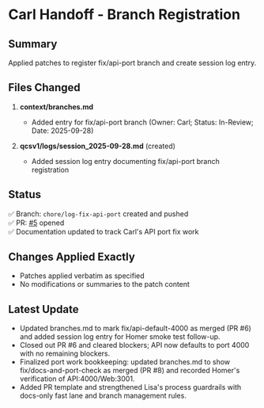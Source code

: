 # Carl Handoff - Branch Registration

## Summary
Applied patches to register fix/api-port branch and create session log entry.

## Files Changed
1. **context/branches.md**
   - Added entry for fix/api-port branch (Owner: Carl; Status: In-Review; Date: 2025-09-28)

2. **qcsv1/logs/session_2025-09-28.md** (created)
   - Added session log entry documenting fix/api-port branch registration

## Status
✅ Branch: `chore/log-fix-api-port` created and pushed  
✅ PR: [#5](https://github.com/twgallo13/QCSv1/pull/5) opened  
✅ Documentation updated to track Carl's API port fix work  

## Changes Applied Exactly
- Patches applied verbatim as specified
- No modifications or summaries to the patch content

## Latest Update
- Updated branches.md to mark fix/api-default-4000 as merged (PR #6) and added session log entry for Homer smoke test follow-up.
- Closed out PR #6 and cleared blockers; API now defaults to port 4000 with no remaining blockers.
- Finalized port work bookkeeping: updated branches.md to show fix/docs-and-port-check as merged (PR #8) and recorded Homer's verification of API:4000/Web:3001.
- Added PR template and strengthened Lisa's process guardrails with docs-only fast lane and branch management rules.